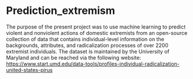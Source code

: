 # Prediction_extremism

The purpose of the present project was to use machine learning to predict violent and nonviolent actions of domestic extremists from an open-source collection of data that contains individual-level information on the backgrounds, attributes, and radicalization processes of over 2200 extremist individuals.
The dataset is maintained by the University of Maryland and can be reached via the following website: https://www.start.umd.edu/data-tools/profiles-individual-radicalization-united-states-pirus
